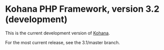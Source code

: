 # Kohana PHP Framework, version 3.2 (development)

This is the current development version of [Kohana](http://kohanaframework.org/).

For the most current release, see the 3.1/master branch.
